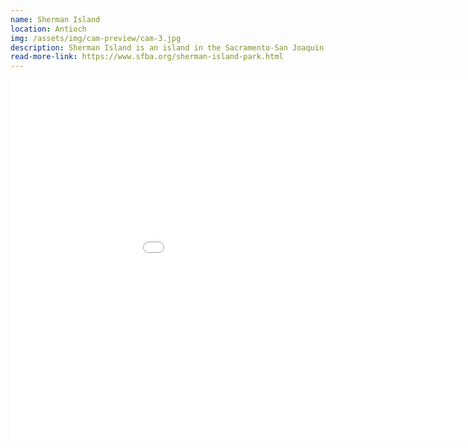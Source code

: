 ```yaml
---
name: Sherman Island
location: Antioch
img: /assets/img/cam-preview/cam-3.jpg
description: Sherman Island is an island in the Sacramento-San Joaquin River Delta at the confluence of the two rivers in Sacramento County, California, 1.2 miles northeast of Antioch
read-more-link: https://www.sfba.org/sherman-island-park.html
---
```




<iframe id="playeriframe" src="player/player.php?alias=5eb8905a61135&amp;autoplay=1&amp;disablevideofit=1&amp;token=b0de5589" allowfullscreen="" style="width: 1024px; height: 576px;" width="1024px" height="576px" frameborder="0"></iframe>
